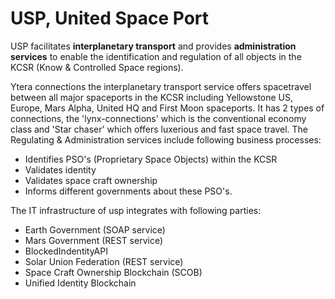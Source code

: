 # USP, United Space Port

USP facilitates **interplanetary transport** and provides **administration services** to enable the identification and regulation of all objects in the KCSR (Know & Controlled Space regions).

Ytera connections the interplanetary transport service offers spacetravel between all major spaceports in the KCSR including Yellowstone US, Europe, Mars Alpha, United HQ and First Moon spaceports. It has 2 types of connections, the 'lynx-connections' which is the conventional economy class and 'Star chaser' which offers luxerious and fast space travel. 
The Regulating & Administration services include following business processes:
* Identifies PSO's (Proprietary Space Objects) within the KCSR
* Validates identity
* Validates space craft ownership
* Informs different governments about these PSO's. 

The IT infrastructure of usp integrates with following parties:
* Earth Government (SOAP service)
* Mars Government (REST service)
* BlockedIndentityAPI
* Solar Union Federation (REST service)
* Space Craft Ownership Blockchain (SCOB)
* Unified Identity Blockchain
